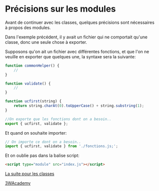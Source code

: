 # Précisions sur les modules

Avant de continuer avec les classes, quelques précisions sont nécessaires à propos des modules.

Dans l'exemple précédent, il y avait un fichier qui ne comportait qu'une classe, donc une seule chose à exporter.

Supposons qu'on ait un fichier avec différentes fonctions, et que l'on ne veuille en exporter que quelques une, la syntaxe sera la suivante:

```javascript
function commonHelper() {
    //
}

function validate() {
    //
}

function ucfirst(string) {
    return string.charAt(0).toUpperCase() + string.substring(1);
}

//On exporte que les fonctions dont on a besoin..
export { ucfirst, validate };
```

Et quand on souhaite importer:

```javascript
// On importe ce dont on a besoin..
import { ucfirst, validate } from './fonctions.js;';
```

Et on oublie pas dans la balise script:

```html
<script type="module" src="index.js"></script>
```

[La suite pour les classes](heritage.html)

[3WAcademy](https://3wa.fr)
